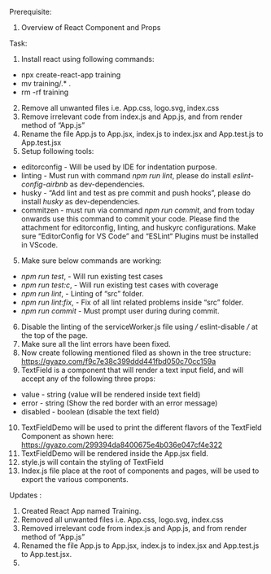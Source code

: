 Prerequisite:
1. Overview of React Component and Props

Task:
1. Install react using following commands:
* npx create-react-app training
* mv training/.* .
* rm -rf training
2. Remove all unwanted files i.e. App.css, logo.svg, index.css
3. Remove irrelevant code from index.js and App.js, and from render method of “App.js”
4. Rename the file App.js to App.jsx, index.js to index.jsx and App.test.js to App.test.jsx
4. Setup following tools:
* editorconfig - Will be used by IDE for indentation purpose.
* linting - Must run with command *npm run lint*, please do install *eslint-config-airbnb* as dev-dependencies.
* husky - “Add lint and test as pre commit and push hooks”, please do install *husky* as dev-dependencies.
* commitzen - must run via command *npm run commit*, and from today onwards use this command to commit your code.
Please find the attachment for editorconfig, linting, and huskyrc configurations.
Make sure “EditorConfig for VS Code” and “ESLint“ Plugins must be installed in VScode.
5. Make sure below commands are working:
* *npm run test*, - Will run existing test cases
* *npm run test:c*, - Will run existing test cases with coverage
* *npm run lint*, - Linting of “src” folder.
* *npm run lint:fix*, - Fix of all lint related problems inside “src” folder.
* *npm run commit* - Must prompt user during during commit.
6. Disable the linting of the serviceWorker.js file using */* eslint-disable */* at the top of the page.
7. Make sure all the lint errors have been fixed.
8. Now create following mentioned filed as shown in the tree structure: https://gyazo.com/f9c7e38c399ddd441fbd050c70cc159a
9. TextField is a component that will render a text input field, and will accept any of the following three props:
* value - string (value will be rendered inside text field)
* error - string (Show the red border with an error message)
* disabled - boolean (disable the text field)
10. TextFieldDemo will be used to print the different flavors of the TextField Component as shown here: https://gyazo.com/299394da8400675e4b036e047cf4e322
11. TextFieldDemo will be rendered inside the App.jsx field.
13. style.js will contain the styling of TextField
14. Index.js file place at the root of components and pages, will be used to export the various components.


Updates : 
1. Created React App named Training.
2. Removed all unwanted files i.e. App.css, logo.svg, index.css
3. Removed irrelevant code from index.js and App.js, and from render method of “App.js”
4. Renamed the file App.js to App.jsx, index.js to index.jsx and App.test.js to App.test.jsx.
5. 
